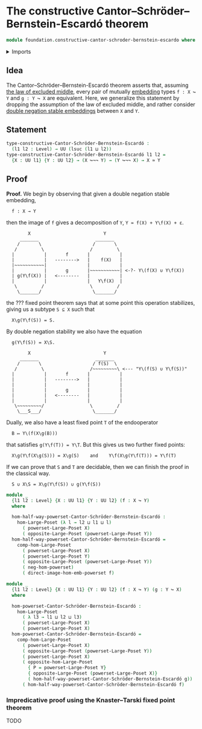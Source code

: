 # The constructive Cantor–Schröder–Bernstein-Escardó theorem

```agda
module foundation.constructive-cantor-schroder-bernstein-escardo where
```

<details><summary>Imports</summary>

```agda
open import foundation.action-on-identifications-functions
open import foundation.complements-subtypes
open import foundation.decidable-embeddings
open import foundation.decidable-types
open import foundation.dependent-pair-types
open import foundation.double-negation-stable-embeddings
open import foundation.fixed-points-endofunctions
open import foundation.images-embeddings
open import foundation.injective-maps
open import foundation.negation
open import foundation.perfect-images
open import foundation.powersets
open import foundation.propositional-maps
open import foundation.propositional-resizing
open import foundation.split-surjective-maps
open import foundation.universe-levels

open import foundation-core.coproduct-types
open import foundation-core.embeddings
open import foundation-core.empty-types
open import foundation-core.equivalences
open import foundation-core.fibers-of-maps
open import foundation-core.identity-types
open import foundation-core.sets

open import order-theory.knaster-tarski-fixed-point-theorem
open import order-theory.opposite-large-posets
open import order-theory.order-preserving-maps-large-posets
open import order-theory.order-preserving-maps-posets
```

</details>

## Idea

The Cantor–Schröder–Bernstein-Escardó theorem asserts that, assuming
[the law of excluded middle](foundation.law-of-excluded-middle.md), every pair
of mutually [embedding](foundation-core.embeddings.md) types `f : X ↪ Y` and
`g : Y ↪ X` are equivalent. Here, we generalize this statement by dropping the
assumption of the law of excluded middle, and rather consider
[double negation stable embeddings](foundation.double-negation-stable-embeddings.md)
between `X` and `Y`.

## Statement

```agda
type-constructive-Cantor-Schröder-Bernstein-Escardó :
  (l1 l2 : Level) → UU (lsuc (l1 ⊔ l2))
type-constructive-Cantor-Schröder-Bernstein-Escardó l1 l2 =
  {X : UU l1} {Y : UU l2} → (X ↪¬¬ Y) → (Y ↪¬¬ X) → X ≃ Y
```

## Proof

**Proof.** We begin by observing that given a double negation stable embedding,

```text
  f : X → Y
```

then the image of `f` gives a decomposition of `Y`, `Y ≃ f(X) + Y\f(X) + ε`.

```text
        X                           Y
     _______                     _______
    /       \                   /       \
   /         \                 /         \
  |           |       f       |           |
  |           |   -------->   |    f(X)   |
  |~~~~~~~~~~~|               |           |
  |           |       g       |~~~~~~~~~~~| <-?- Y\(f(X) ∪ Y\f(X))
  | g(Y\f(X)) |   <--------   |           |
  |           |               |   Y\f(X)  |
   \         /                 \         /
    \_______/                   \_______/
```

the ??? fixed point theorem says that at some point this operation stabilizes,
giving us a subtype `S ⊆ X` such that

```text
  X\g(Y\f(S)) = S.
```

By double negation stability we also have the equation

```text
  g(Y\f(S)) = X\S.
```

```text
        X                           Y
     _______                     _______
    /       \                   / f(S)  \
   /         \                 /~~~~~~~~~\ <--- "Y\(f(S) ∪ Y\f(S))"
  |           |       f       |           |
  |           |   -------->   |           |
  |           |               |           |
  |           |       g       |           |
  |           |   <--------   |           |
  |           |               |           |
   \~~~~~~~~~/                 \         /
    \___S___/                   \_______/
```

Dually, we also have a least fixed point `T` of the endooperator

```text
  B ↦ Y\(f(X\g(B)))
```

that satisfies `g(Y\f(T)) = Y\T`. But this gives us two further fixed points:

```text
  X\g(Y\f(X\g(S))) = X\g(S)    and    Y\f(X\g(Y\f(T))) = Y\f(T)
```

If we can prove that `S` and `T` are decidable, then we can finish the proof in
the classical way.

```text
  S ∪ X\S = X\g(Y\f(S)) ∪ g(Y\f(S))
```

```agda
module _
  {l1 l2 : Level} {X : UU l1} {Y : UU l2} (f : X ↪ Y)
  where

  hom-half-way-powerset-Cantor-Schröder-Bernstein-Escardó :
    hom-Large-Poset (λ l → l2 ⊔ l1 ⊔ l)
      ( powerset-Large-Poset X)
      ( opposite-Large-Poset (powerset-Large-Poset Y))
  hom-half-way-powerset-Cantor-Schröder-Bernstein-Escardó =
    comp-hom-Large-Poset
      ( powerset-Large-Poset X)
      ( powerset-Large-Poset Y)
      ( opposite-Large-Poset (powerset-Large-Poset Y))
      ( neg-hom-powerset)
      ( direct-image-hom-emb-powerset f)

module _
  {l1 l2 : Level} {X : UU l1} {Y : UU l2} (f : X ↪ Y) (g : Y ↪ X)
  where

  hom-powerset-Cantor-Schröder-Bernstein-Escardó :
    hom-Large-Poset
      ( λ l3 → l1 ⊔ l2 ⊔ l3)
      ( powerset-Large-Poset X)
      ( powerset-Large-Poset X)
  hom-powerset-Cantor-Schröder-Bernstein-Escardó =
    comp-hom-Large-Poset
      ( powerset-Large-Poset X)
      ( opposite-Large-Poset (powerset-Large-Poset Y))
      ( powerset-Large-Poset X)
      ( opposite-hom-Large-Poset
        { P = powerset-Large-Poset Y}
        { opposite-Large-Poset (powerset-Large-Poset X)}
        ( hom-half-way-powerset-Cantor-Schröder-Bernstein-Escardó g))
      ( hom-half-way-powerset-Cantor-Schröder-Bernstein-Escardó f)
```

### Impredicative proof using the Knaster–Tarski fixed point theorem

TODO
